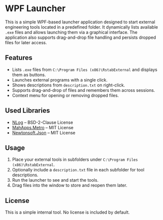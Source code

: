 # WPF Launcher

This is a simple WPF-based launcher application designed to start external engineering tools located in a predefined folder. It dynamically lists available `.exe` files and allows launching them via a graphical interface. The application also supports drag-and-drop file handling and persists dropped files for later access.

## Features

- Lists `.exe` files from `C:\Program Files (x86)\RstabExternal` and displays them as buttons.
- Launches external programs with a single click.
- Shows descriptions from `description.txt` on right-click.
- Supports drag-and-drop of files and remembers them across sessions.
- Context menu for opening or removing dropped files.

## Used Libraries

- [NLog](https://nlog-project.org/) – BSD-2-Clause License
- [MahApps.Metro](https://github.com/MahApps/MahApps.Metro) – MIT License
- [Newtonsoft.Json](https://www.newtonsoft.com/json) – MIT License

## Usage

1. Place your external tools in subfolders under `C:\Program Files (x86)\RstabExternal`.
2. Optionally include a `description.txt` file in each subfolder for tool descriptions.
3. Run the launcher to see and start the tools.
4. Drag files into the window to store and reopen them later.

## License

This is a simple internal tool. No license is included by default.
